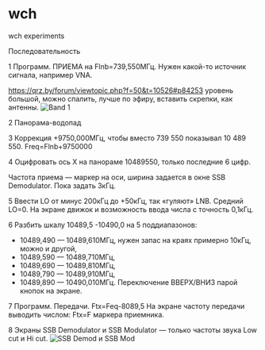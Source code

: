 # wch
wch experiments

Последовательность

1 Программ. ПРИЕМА на Flnb=739,550МГц. Нужен какой-то источник сигнала, например VNA.

https://qrz.by/forum/viewtopic.php?f=50&t=10526#p84253 уровень большой, можно спалить, лучше по эфиру, вставить скрепки, как антенны.
![Band 1](https://github.com/AI6YP/wch/assets/13078619/20789460-fc7a-411d-9980-38848c58afde)

2 Панорама-водопад

3 Коррекция +9750,000МГц, чтобы вместо 739 550 показывал 10 489 550.
Freq=Flnb+9750000

4 Оцифровать ось Х на панораме 10489550, только последние 6 цифр.


Частота приема — маркер на оси, ширина задается в окне SSB Demodulator. Пока задать 3кГц.

5 Ввести LO от минус 200кГц до +50кГц, так «гуляют» LNB. Средний LO=0.
На экране движок и возможность ввода числа с точность 0,1кГц.

6 Разбить шкалу 10489,5 -10490,0 на 5 поддиапазонов:
- 10489,490 — 10489,610МГц,  нужен запас на краях примерно 10кГц, можно и другой,
- 10489,590 — 10489,710МГц,
- 10489,690 — 10489,810МГц,
- 10489,790 — 10489,910МГц,
- 10489,890 — 10490,010МГц.
Переключение ВВЕРХ/ВНИЗ парой кнопок на экране.

7 Программ. Передачи. Ftx=Feq-8089,5
На экране частоту передачи выводить числом: Ftx=F маркера приемника.

8 Экраны SSB Demodulator и SSB Modulator — только частоты звука Low cut и Hi cut.
![SSB Demod и SSB Mod](https://github.com/AI6YP/wch/assets/13078619/d3ab9b17-868d-4953-9dd8-1d18f20d7587)
